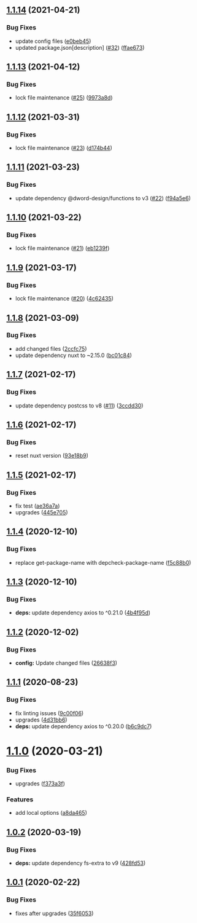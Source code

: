 ## [1.1.14](https://github.com/dword-design/nuxt-atomizer/compare/v1.1.13...v1.1.14) (2021-04-21)


### Bug Fixes

* update config files ([e0beb45](https://github.com/dword-design/nuxt-atomizer/commit/e0beb456792afed7e65a936fe73d1a18af1fdf49))
* updated package.json[description] ([#32](https://github.com/dword-design/nuxt-atomizer/issues/32)) ([ffae673](https://github.com/dword-design/nuxt-atomizer/commit/ffae673d6a41da3893c58afbbf44f741d1fb9648))

## [1.1.13](https://github.com/dword-design/nuxt-atomizer/compare/v1.1.12...v1.1.13) (2021-04-12)


### Bug Fixes

* lock file maintenance ([#25](https://github.com/dword-design/nuxt-atomizer/issues/25)) ([9973a8d](https://github.com/dword-design/nuxt-atomizer/commit/9973a8d78e12ff632dad8fd5a679e1638e8e243e))

## [1.1.12](https://github.com/dword-design/nuxt-atomizer/compare/v1.1.11...v1.1.12) (2021-03-31)


### Bug Fixes

* lock file maintenance ([#23](https://github.com/dword-design/nuxt-atomizer/issues/23)) ([d174b44](https://github.com/dword-design/nuxt-atomizer/commit/d174b44041441ec2ce1ae0b4abbdb748380f5609))

## [1.1.11](https://github.com/dword-design/nuxt-atomizer/compare/v1.1.10...v1.1.11) (2021-03-23)


### Bug Fixes

* update dependency @dword-design/functions to v3 ([#22](https://github.com/dword-design/nuxt-atomizer/issues/22)) ([f94a5e6](https://github.com/dword-design/nuxt-atomizer/commit/f94a5e6814eedc08c4a629d2a3ce75223ddd62be))

## [1.1.10](https://github.com/dword-design/nuxt-atomizer/compare/v1.1.9...v1.1.10) (2021-03-22)


### Bug Fixes

* lock file maintenance ([#21](https://github.com/dword-design/nuxt-atomizer/issues/21)) ([eb1239f](https://github.com/dword-design/nuxt-atomizer/commit/eb1239f80ed95b9ccd8ed3fa670d2677629f2ec2))

## [1.1.9](https://github.com/dword-design/nuxt-atomizer/compare/v1.1.8...v1.1.9) (2021-03-17)


### Bug Fixes

* lock file maintenance ([#20](https://github.com/dword-design/nuxt-atomizer/issues/20)) ([4c62435](https://github.com/dword-design/nuxt-atomizer/commit/4c624351a24ae569bae99bf04b5524b2f9c953f7))

## [1.1.8](https://github.com/dword-design/nuxt-atomizer/compare/v1.1.7...v1.1.8) (2021-03-09)


### Bug Fixes

* add changed files ([2ccfc75](https://github.com/dword-design/nuxt-atomizer/commit/2ccfc757acb7dffe56461a48460e5ae1c81f09f4))
* update dependency nuxt to ~2.15.0 ([bc01c84](https://github.com/dword-design/nuxt-atomizer/commit/bc01c842e62fc1079750a0584999617491627942))

## [1.1.7](https://github.com/dword-design/nuxt-atomizer/compare/v1.1.6...v1.1.7) (2021-02-17)


### Bug Fixes

* update dependency postcss to v8 ([#11](https://github.com/dword-design/nuxt-atomizer/issues/11)) ([3ccdd30](https://github.com/dword-design/nuxt-atomizer/commit/3ccdd300cb6c1e5aaf666341ff7dd0fc9f0bdef2))

## [1.1.6](https://github.com/dword-design/nuxt-atomizer/compare/v1.1.5...v1.1.6) (2021-02-17)


### Bug Fixes

* reset nuxt version ([93e18b9](https://github.com/dword-design/nuxt-atomizer/commit/93e18b9864912d26c11c4941a21d98412617723e))

## [1.1.5](https://github.com/dword-design/nuxt-atomizer/compare/v1.1.4...v1.1.5) (2021-02-17)


### Bug Fixes

* fix test ([ae36a7a](https://github.com/dword-design/nuxt-atomizer/commit/ae36a7a0e73d59606e85249d8fa0211bfe65b972))
* upgrades ([445e705](https://github.com/dword-design/nuxt-atomizer/commit/445e70501bdba925fedc101eda8e89e1722ded27))

## [1.1.4](https://github.com/dword-design/nuxt-atomizer/compare/v1.1.3...v1.1.4) (2020-12-10)


### Bug Fixes

* replace get-package-name with depcheck-package-name ([f5c88b0](https://github.com/dword-design/nuxt-atomizer/commit/f5c88b0555006268cec574bb72cbc008f75b15d0))

## [1.1.3](https://github.com/dword-design/nuxt-atomizer/compare/v1.1.2...v1.1.3) (2020-12-10)


### Bug Fixes

* **deps:** update dependency axios to ^0.21.0 ([4b4f95d](https://github.com/dword-design/nuxt-atomizer/commit/4b4f95d2efebca5ba038c2aac3b565ef5aee6fa0))

## [1.1.2](https://github.com/dword-design/nuxt-atomizer/compare/v1.1.1...v1.1.2) (2020-12-02)


### Bug Fixes

* **config:** Update changed files ([26638f3](https://github.com/dword-design/nuxt-atomizer/commit/26638f31113d9531f60c1228ffe725537c94a49c))

## [1.1.1](https://github.com/dword-design/nuxt-atomizer/compare/v1.1.0...v1.1.1) (2020-08-23)


### Bug Fixes

* fix linting issues ([9c00f06](https://github.com/dword-design/nuxt-atomizer/commit/9c00f06da754ffa6337c657c3a3ed78d02370fc0))
* upgrades ([4d31bb6](https://github.com/dword-design/nuxt-atomizer/commit/4d31bb6276f51a36bdd938dff63abe885d2492bb))
* **deps:** update dependency axios to ^0.20.0 ([b6c9dc7](https://github.com/dword-design/nuxt-atomizer/commit/b6c9dc7c95cc55314f1e507e8f42b6626c63b891))

# [1.1.0](https://github.com/dword-design/nuxt-atomizer/compare/v1.0.2...v1.1.0) (2020-03-21)


### Bug Fixes

* upgrades ([f373a3f](https://github.com/dword-design/nuxt-atomizer/commit/f373a3f7c758c525d56255642535b6e8799524cf))


### Features

* add local options ([a8da465](https://github.com/dword-design/nuxt-atomizer/commit/a8da4654bb419a8bca986f529c67a781a4640b80))

## [1.0.2](https://github.com/dword-design/nuxt-atomizer/compare/v1.0.1...v1.0.2) (2020-03-19)


### Bug Fixes

* **deps:** update dependency fs-extra to v9 ([428fd53](https://github.com/dword-design/nuxt-atomizer/commit/428fd53fe7a6d9121b307bfedba49c740ef921bd))

## [1.0.1](https://github.com/dword-design/nuxt-atomizer/compare/v1.0.0...v1.0.1) (2020-02-22)


### Bug Fixes

* fixes after upgrades ([35f6053](https://github.com/dword-design/nuxt-atomizer/commit/35f605371c63d6f9783f4df264bde62e62453842))
